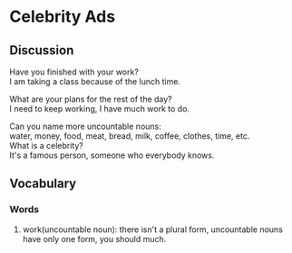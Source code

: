 # Celebrity Ads
## Discussion
Have you finished with your work?  
I am taking a class because of the lunch time.  

What are your plans for the rest of the day?  
I need to keep working, I have much work to do.  

Can you name more uncountable nouns:  
water, money, food, meat, bread, milk, coffee, clothes, time, etc.  
What is a celebrity?  
It's a famous person, someone who everybody knows.  



## Vocabulary
### Words
1. work(uncountable noun): there isn't a plural form, uncountable nouns have only one form, you should much.  
